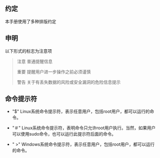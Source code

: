 ## 约定

本手册使用了多种排版约定

## 申明

以下形式的标志为注意项

> 注意      普通提醒信息
>
> 重要      提醒用户进一步操作之前必须谨慎
>
> 警告      关于有丢失数据的风险或安全漏洞的危险信息提示

## 命令提示符

* "$"  Linux系统命令提示符，表示任意用户，包括root用户，都可以运行的命令。

* "＃" Linux系统命令提示符，表明命令只允许root用户执行。当然，如果用户可以使用sudo命令，也可以运行此提示符后面的命令。

* " &gt;" Windows系统命令提示符，表示任意用户，包括root用户，都可以运行的命令。



